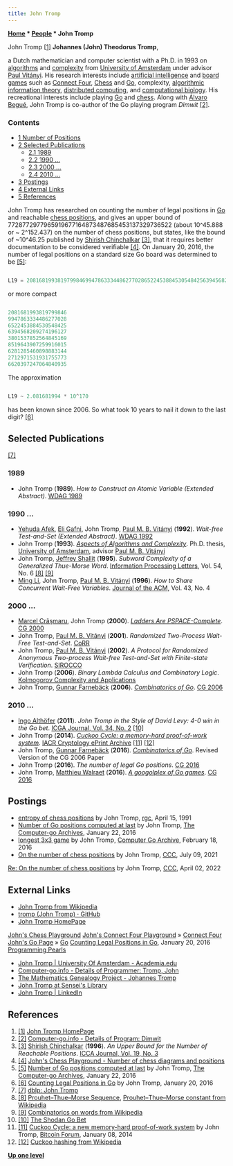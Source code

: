```yaml
---
title: John Tromp
---
```

**[Home](Home "Home") \* [People](People "People") \* John Tromp**



 [](https://tromp.github.io/) John Tromp <a id="cite-note-1" href="#cite-ref-1">[1]</a> 
**Johannes (John) Theodorus Tromp**,  

a Dutch mathematician and computer scientist with a Ph.D. in 1993 on [algorithms](Algorithms "Algorithms") and [complexity](https://en.wikipedia.org/wiki/Computational_complexity_theory) from [University of Amsterdam](https://en.wikipedia.org/wiki/University_of_Amsterdam) under advisor [Paul Vitányi](Mathematician#PVitany "Mathematician"). 
His research interests include [artificial intelligence](Artificial_Intelligence "Artificial Intelligence") and [board games](Games "Games") such as [Connect Four](Connect_Four "Connect Four"), [Chess](Chess "Chess") and [Go](Go "Go"), complexity, [algorithmic information theory](https://en.wikipedia.org/wiki/Algorithmic_information_theory), [distributed computing](https://en.wikipedia.org/wiki/Distributed_computing), and [computational biology](https://en.wikipedia.org/wiki/Computational_biology). 
His recreational interests include playing [Go](Go "Go") and [chess](Chess "Chess"). Along with [Álvaro Begué](%C3%81lvaro_Begu%C3%A9 "Álvaro Begué"), John Tromp is co-author of the Go playing program *Dimwit* <a id="cite-note-2" href="#cite-ref-2">[2]</a>.



### Contents


* [1 Number of Positions](#number-of-positions)
* [2 Selected Publications](#selected-publications)
	+ [2.1 1989](#1989)
	+ [2.2 1990 ...](#1990-...)
	+ [2.3 2000 ...](#2000-...)
	+ [2.4 2010 ...](#2010-...)
* [3 Postings](#postings)
* [4 External Links](#external-links)
* [5 References](#references)






John Tromp has researched on counting the number of legal positions in [Go](Go "Go") and reachable [chess positions](Chess_Position "Chess Position"), and gives an upper bound of 7728772977965919677164873487685453137329736522 (about 10^45.888 or ~ 2^152.437) on the number of chess positions, but states, like the bound of ~10^46.25 published by [Shirish Chinchalkar](Shirish_Chinchalkar "Shirish Chinchalkar") <a id="cite-note-3" href="#cite-ref-3">[3]</a>, that it requires better documentation to be considered verifiable <a id="cite-note-4" href="#cite-ref-4">[4]</a>. On January 20, 2016, the number of legal positions on a standard size Go board was determined to be <a id="cite-note-5" href="#cite-ref-5">[5]</a>:




```C++

L19 = 208168199381979984699478633344862770286522453884530548425639456820927419612738015378525648451698519643907259916015628128546089888314427129715319317557736620397247064840935 

```

or more compact




```C++

2081681993819799846
9947863334486277028
6522453884530548425
6394568209274196127
3801537852564845169
8519643907259916015
6281285460898883144
2712971531931755773
6620397247064840935

```

The approximation




```C++

L19 ~ 2.081681994 * 10^170

```

has been known since 2006. So what took 10 years to nail it down to the last digit? <a id="cite-note-6" href="#cite-ref-6">[6]</a>



## Selected Publications


<a id="cite-note-7" href="#cite-ref-7">[7]</a>



### 1989


* John Tromp (**1989**). *How to Construct an Atomic Variable (Extended Abstract)*. [WDAG 1989](http://www.informatik.uni-trier.de/~ley/db/conf/wdag/wdag89.html#Tromp89)


### 1990 ...


* [Yehuda Afek](http://www.informatik.uni-trier.de/~ley/pers/hd/a/Afek:Yehuda.html), [Eli Gafni](http://www.informatik.uni-trier.de/~ley/pers/hd/g/Gafni:Eli.html), John Tromp, [Paul M. B. Vitányi](Mathematician#PVitany "Mathematician") (**1992**). *Wait-free Test-and-Set (Extended Abstract)*. [WDAG 1992](http://www.informatik.uni-trier.de/~ley/db/conf/wdag/wdag92.html#AfekGTV92)
* John Tromp (**1993**). *[Aspects of Algorithms and Complexity](https://tromp.github.io/thesis.html)*. Ph.D. thesis, [University of Amsterdam](https://en.wikipedia.org/wiki/University_of_Amsterdam), advisor [Paul M. B. Vitányi](Mathematician#PVitany "Mathematician")
* John Tromp, [Jeffrey Shallit](Mathematician#JShallit "Mathematician") (**1995**). *Subword Complexity of a Generalized Thue-Morse Word*. [Information Processing Letters](https://en.wikipedia.org/wiki/Information_Processing_Letters), Vol. 54, No. 6 <a id="cite-note-8" href="#cite-ref-8">[8]</a> <a id="cite-note-9" href="#cite-ref-9">[9]</a>
* [Ming Li](http://www.informatik.uni-trier.de/~ley/pers/hd/l/Li:Ming.html), John Tromp, [Paul M. B. Vitányi](Mathematician#PVitany "Mathematician") (**1996**). *How to Share Concurrent Wait-Free Variables*. [Journal of the ACM](ACM#Journal "ACM"), Vol. 43, No. 4


### 2000 ...


* [Marcel Crâşmaru](index.php?title=Marcel_Cr%C3%A2%C5%9Fmaru&action=edit&redlink=1 "Marcel Crâşmaru (page does not exist)"), John Tromp (**2000**). *[Ladders Are PSPACE-Complete](http://link.springer.com/chapter/10.1007/3-540-45579-5_16)*. [CG 2000](CG_2000 "CG 2000")
* John Tromp, [Paul M. B. Vitányi](Mathematician#PVitany "Mathematician") (**2001**). *Randomized Two-Process Wait-Free Test-and-Set*. [CoRR](http://www.informatik.uni-trier.de/~ley/db/journals/corr/corr0106.html#cs-DC-0106056)
* John Tromp, [Paul M. B. Vitányi](Mathematician#PVitany "Mathematician") (**2002**). *A Protocol for Randomized Anonymous Two-process Wait-free Test-and-Set with Finite-state Verification*. [SIROCCO](http://www.informatik.uni-trier.de/~ley/db/conf/sirocco/sirocco2002.html#TrompV02)
* John Tromp (**2006**). *Binary Lambda Calculus and Combinatory Logic*. [Kolmogorov Complexity and Applications](http://www.informatik.uni-trier.de/~ley/db/conf/dagstuhl/P6051.html#Tromp06)
* John Tromp, [Gunnar Farnebäck](Gunnar_Farneb%C3%A4ck "Gunnar Farnebäck") (**2006**). *[Combinatorics of Go](http://link.springer.com/chapter/10.1007/978-3-540-75538-8_8)*. [CG 2006](CG_2006 "CG 2006")


### 2010 ...


* [Ingo Althöfer](Ingo_Alth%C3%B6fer "Ingo Althöfer") (**2011**). *John Tromp in the Style of David Levy: 4-0 win in the Go bet*. [ICGA Journal, Vol. 34, No. 2](ICGA_Journal#34_2 "ICGA Journal") <a id="cite-note-10" href="#cite-ref-10">[10]</a>
* John Tromp (**2014**). *[Cuckoo Cycle: a memory-hard proof-of-work system](https://github.com/tromp/cuckoo/blob/master/cuckoo.pdf)*. [IACR Cryptology ePrint Archive](http://www.informatik.uni-trier.de/~ley/db/journals/iacr/iacr2014.html#Tromp14) <a id="cite-note-11" href="#cite-ref-11">[11]</a> <a id="cite-note-12" href="#cite-ref-12">[12]</a>
* John Tromp, [Gunnar Farnebäck](Gunnar_Farneb%C3%A4ck "Gunnar Farnebäck") (**2016**). *[Combinatorics of Go](https://slidelegend.com/combinatorics-of-go-john-tromp_59e6582d1723dd4ae3fc8239.html)*. Revised Version of the CG 2006 Paper
* John Tromp (**2016**). *The number of legal Go positions*. [CG 2016](CG_2016 "CG 2016")
* John Tromp, [Matthieu Walraet](Matthieu_Walraet "Matthieu Walraet") (**2016**). *[A googolplex of Go games](Matthieu_Walraet#googolplex "Matthieu Walraet")*. [CG 2016](CG_2016 "CG 2016")


## Postings


* [entropy of chess positions](https://groups.google.com/d/msg/rec.games.chess/pyM6LfZPbvY/DO2V0y4BezIJ) by John Tromp, [rgc](Computer_Chess_Forums "Computer Chess Forums"), April 15, 1991
* [Number of Go positions computed at last](https://groups.google.com/d/msg/computer-go-archive/jlVCk9IRGEY/us3LHpTPCgAJ) by John Tromp, [The Computer-go Archives](http://computer-go.org/pipermail/computer-go/), January 22, 2016
* [longest 3x3 game](https://groups.google.com/d/msg/computer-go-archive/sTHY0pBpm0o/3s_YkoUlBQAJ) by John Tromp, [Computer Go Archive](https://groups.google.com/forum/#!forum/computer-go-archive), February 18, 2016
* [On the number of chess positions](http://www.talkchess.com/forum3/viewtopic.php?f=7&t=77685) by John Tromp, [CCC](CCC "CCC"), July 09, 2021


 [Re: On the number of chess positions](https://www.talkchess.com/forum3/viewtopic.php?f=7&t=77685&start=34) by John Tromp, [CCC](CCC "CCC"), April 02, 2022
## External Links


* [John Tromp from Wikipedia](https://en.wikipedia.org/wiki/John_Tromp)
* [tromp (John Tromp) · GitHub](https://github.com/tromp)
* [John Tromp HomePage](https://tromp.github.io/)


 [John's Chess Playground](https://tromp.github.io/chess/chess.html)
 [John's Connect Four Playground](https://tromp.github.io/c4/c4.html) » [Connect Four](Connect_Four "Connect Four")
 [John's Go Page](https://tromp.github.io/go.html) » [Go](Go "Go")
 [Counting Legal Positions in Go](https://tromp.github.io/go/legal.html), January 20, 2016
 [Programming Pearls](https://tromp.github.io/pearls.html)
* [John Tromp | University Of Amsterdam - Academia.edu](http://amsterdam.academia.edu/JohnTromp)
* [Computer-go.info - Details of Programmer: Tromp, John](http://www.computer-go.info/db/operson.php?a=Tromp%2C+John)
* [The Mathematics Genealogy Project - Johannes Tromp](https://genealogy.math.ndsu.nodak.edu/id.php?id=66084)
* [John Tromp at Sensei's Library](http://senseis.xmp.net/?JohnTromp)
* [John Tromp | LinkedIn](https://www.linkedin.com/in/john-tromp-b1601b8/)


## References


1. <a id="cite-ref-1" href="#cite-note-1">[1]</a> [John Tromp HomePage](https://tromp.github.io/)
2. <a id="cite-ref-2" href="#cite-note-2">[2]</a> [Computer-go.info - Details of Program: Dimwit](http://www.computer-go.info/db/oprog.php?a=Dimwit)
3. <a id="cite-ref-3" href="#cite-note-3">[3]</a> [Shirish Chinchalkar](Shirish_Chinchalkar "Shirish Chinchalkar") (**1996**). *An Upper Bound for the Number of Reachable Positions*. [ICCA Journal, Vol. 19, No. 3](ICGA_Journal#19_3 "ICGA Journal")
4. <a id="cite-ref-4" href="#cite-note-4">[4]</a> [John's Chess Playground - Number of chess diagrams and positions](https://tromp.github.io/chess/chess.html)
5. <a id="cite-ref-5" href="#cite-note-5">[5]</a> [Number of Go positions computed at last](https://groups.google.com/d/msg/computer-go-archive/jlVCk9IRGEY/us3LHpTPCgAJ) by John Tromp, [The Computer-go Archives](http://computer-go.org/pipermail/computer-go/), January 22, 2016
6. <a id="cite-ref-6" href="#cite-note-6">[6]</a> [Counting Legal Positions in Go](http://tromp.github.io/go/legal.html) by John Tromp, January 20, 2016
7. <a id="cite-ref-7" href="#cite-note-7">[7]</a> [dblp: John Tromp](https://dblp.uni-trier.de/pers/hd/t/Tromp:John)
8. <a id="cite-ref-8" href="#cite-note-8">[8]</a> [Prouhet–Thue–Morse Sequence](Max_Euwe#ProuhetThueMorseSequence "Max Euwe"), [Prouhet–Thue–Morse constant from Wikipedia](https://en.wikipedia.org/wiki/Prouhet%E2%80%93Thue%E2%80%93Morse_constant)
9. <a id="cite-ref-9" href="#cite-note-9">[9]</a> [Combinatorics on words from Wikipedia](https://en.wikipedia.org/wiki/Combinatorics_on_words)
10. <a id="cite-ref-10" href="#cite-note-10">[10]</a> [The Shodan Go Bet](http://dcook.org/gobet/)
11. <a id="cite-ref-11" href="#cite-note-11">[11]</a> [Cuckoo Cycle: a new memory-hard proof-of-work system](https://bitcointalk.org/index.php?topic=405483.0) by John Tromp, [Bitcoin Forum](https://bitcointalk.org/index.php), January 08, 2014
12. <a id="cite-ref-12" href="#cite-note-12">[12]</a> [Cuckoo hashing from Wikipedia](https://en.wikipedia.org/wiki/Cuckoo_hashing)

**[Up one level](People "People")**







 
